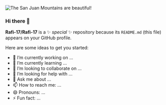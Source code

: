 ![The San Juan Mountains are beautiful!](/images/360_F_294859056_a7O8zzcqsbm0QO5LqsjZeSXtbMbMykfO.jpg)

### <div style='position: absolute; padding-left:20px; color: black; top: -250px; text-align: center; font-weight: 700; font-size:20px '><p style='margin-bottom:120px'>Tahmidul Kabir Rafi</p><p>React Developer</p><p></p></div>
### <div style='position: absolute; padding-left:20px; color: black; top: -250px; text-align: center; font-weight: 700; font-size:20px '>Tahmidul Kabir</div>



### Hi there 👋


**Rafi-17/Rafi-17** is a ✨ _special_ ✨ repository because its `README.md` (this file) appears on your GitHub profile.

Here are some ideas to get you started:

- 🔭 I’m currently working on ...
- 🌱 I’m currently learning ...
- 👯 I’m looking to collaborate on ...
- 🤔 I’m looking for help with ...
- 💬 Ask me about ...
- 📫 How to reach me: ...
- 😄 Pronouns: ...
- ⚡ Fun fact: ...

